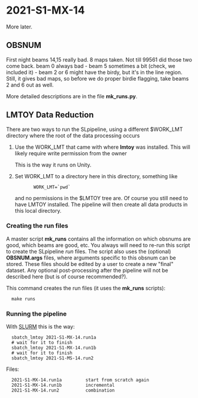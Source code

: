 # 2021-S1-MX-14

More later.

## OBSNUM

First night beams 14,15 really bad. 8 maps taken. Not till 99561 did those two come back.
beam 0 always bad -
beam 5 sometimes a bit (check, we included it) - 
beam 2 or 6 might have the birdy, but it's in the line region. Still, it gives bad maps,
so before we do proper birdie flagging, take beams 2 and 6 out as well.


More detailed descriptions are in the file **mk_runs.py**.


## LMTOY Data Reduction

There are two ways to run the SLpipeline, using a different $WORK_LMT directory where the root
of the data processing occurs

1. Use the WORK_LMT that came with where **lmtoy** was installed. This will likely require
   write permission from the owner

   This is the way it runs on Unity.

2. Set WORK_LMT to a directory here in this directory,  something like

              WORK_LMT=`pwd`

   and no permissions in the $LMTOY tree are. Of course you still need to have LMTOY
   installed. The pipeline will then create all  data products in this local directory.

### Creating the run files

A master script **mk_runs** contains all the information on which obsnums are good,
which beams are good, etc.  You always will need to re-run this script to create the
SLpipeline *run* files. The script also uses the (optional) **OBSNUM.args** files, where
arguments specific to this obsnum can be stored. These files should be edited by
a user to create a new "final" dataset. Any optional post-processing after the
pipeline will not be described here (but is of course recommended?).

This command creates the run files (it uses the **mk_runs** scripts):

      make runs
	  

### Running the pipeline


With [SLURM](https://slurm.schedmd.com/documentation.html) this is the way:

      sbatch_lmtoy 2021-S1-MX-14.run1a
      # wait for it to finish
      sbatch_lmtoy 2021-S1-MX-14.run1b
      # wait for it to finish
      sbatch_lmtoy 2021-S1-MS-14.run2

Files:

      2021-S1-MX-14.run1a         start from scratch again
	  2021-S1-MX-14.run1b         incremental
      2021-S1-MX-14.run2          combination
